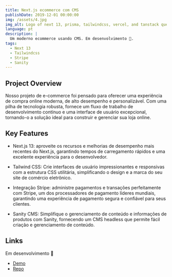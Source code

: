 ```yaml
---
title: Next.js ecommerce com CMS
publishDate: 2019-12-01 00:00:00
img: /assets/4.jpg
img_alt: Logo of next 13, prisma, tailwindcss, vercel, and tanstack query
language: pt
description: |
  Um moderno ecommerce usando CMS. Em desenvolvimento 🚧.
tags:
  - Next 13
  - Tailwindcss
  - Stripe
  - Sanity
---
```


## Project Overview

Nosso projeto de e-commerce foi pensado para oferecer uma experiência de compra online moderna, de alto desempenho e personalizável. Com uma pilha de tecnologia robusta, fornece um fluxo de trabalho de desenvolvimento contínuo e uma interface de usuário excepcional, tornando-o a solução ideal para construir e gerenciar sua loja online.

## Key Features

- Next.js 13: aproveite os recursos e melhorias de desempenho mais recentes do Next.js, garantindo tempos de carregamento rápidos e uma excelente experiência para o desenvolvedor.

- Tailwind CSS: Crie interfaces de usuário impressionantes e responsivas com a estrutura CSS utilitária, simplificando o design e a marca do seu site de comércio eletrônico.

- Integração Stripe: administre pagamentos e transações perfeitamente com Stripe, um dos processadores de pagamento líderes mundiais, garantindo uma experiência de pagamento segura e confiável para seus clientes.

- Sanity CMS: Simplifique o gerenciamento de conteúdo e informações de produtos com Sanity, fornecendo um CMS headless que permite fácil criação e gerenciamento de conteúdo.

## Links

Em desenvolvimento 🚧

- [Demo](https://ecommerce-cms-liart.vercel.app/)
- [Repo](https://github.com/juan-20/Ecommerce-CMS)
